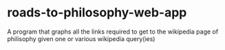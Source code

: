 
# roads-to-philosophy-web-app

A program that graphs all the links required to get to the wikipedia page of philisophy given one or various wikipedia query(ies)
